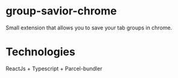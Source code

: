 # group-savior-chrome
Small extension that allows you to save your tab groups in chrome.
# Technologies
ReactJs + Typescript + Parcel-bundler


